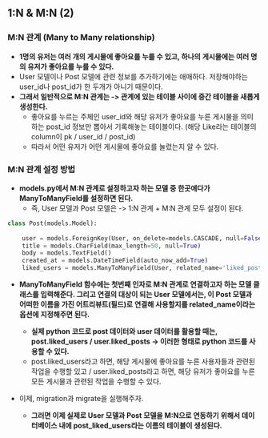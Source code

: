 ## 1:N & M:N (2)

### M:N 관계 (Many to Many relationship)
- **1명의 유저는 여러 개의 게시물에 좋아요를 누를 수 있고, 하나의 게시물에는 여러 명의 유저가 좋아요를 누를 수 있다.**
- User 모델이나 Post 모델에 관련 정보를 추가하기에는 애매하다. 저장해야하는 user_id나 post_id가 한 두개가 아니기 때문이다.
- **그래서 일반적으로 M:N 관계는 -> 관계에 있는 테이블 사이에 중간 테이블을 새롭게 생성한다.**
  - 좋아요를 누르는 주체인 user_id와 해당 유저가 좋아요를 누른 게시물을 의미하는 post_id 정보만 뽑아서 기록해놓는 테이블이다. (해당 Like라는 테이블의 column이 pk / user_id / post_id)
  - 따라서 어떤 유저가 어떤 게시물에 좋아요를 눌렀는지 알 수 있다.


### M:N 관계 설정 방법
- **models.py에서 M:N 관계로 설정하고자 하는 모델 중 한곳에다가 ManyToManyField를 설정하면 된다.**
  - 즉, User 모델과 Post 모델은 -> 1:N 관계 + M:N 관계 모두 설정이 된다.

```python
class Post(models.Model):
    
    user = models.ForeignKey(User, on_delete=models.CASCADE, null=False)   # User모델과 1:N관계 설정 / user 데이터가 삭제되면 게시글도 삭제
    title = models.CharField(max_length=50, null=True)
    body = models.TextField()
    created_at = models.DateTimeField(auto_now_add=True)
    liked_users = models.ManyToManyField(User, related_name='liked_posts')
```

- **ManyToManyField 함수에는 첫번째 인자로 M:N 관계로 연결하고자 하는 모델 클래스를 입력해준다. 그리고 연결의 대상이 되는 User 모델에서는, 이 Post 모델과 어떠한 이름을 가진 어트리뷰트(필드)로 연결해 사용할지를 
  related_name이라는 옵션에 지정해주면 된다.** 
  - **실제 python 코드로 post 데이터와 user 데이터를 활용할 때는, post.liked_users / user.liked_posts -> 이러한 형태로 python 코드를 사용할 수 있다.**
  - post.liked_users라고 하면, 해당 게시물에 좋아요를 누른 사용자들과 관련된 작업을 수행할 있고 / user.liked_posts라고 하면, 해당 유저가 좋아요를 누른 모든 게시물과 관련된 작업을 수행할 수 있다.

- 이제, migration과 migrate을 실행해주자.
  - **그러면 이제 실제로 User 모델과 Post 모델을 M:N으로 연동하기 위해서 데이터베이스 내에 post_liked_users라는 이름의 테이블이 생성된다.**
